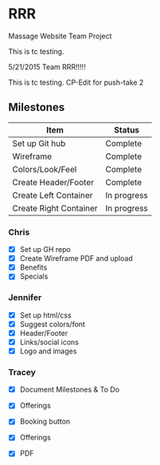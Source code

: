# RRR
Massage Website Team Project


This is tc testing.

5/21/2015
Team RRR!!!!!

This is tc testing. CP-Edit for push-take 2

## Milestones
|Item|Status|
|---|---|
|Set up Git hub|Complete|
|Wireframe|Complete|
|Colors/Look/Feel|Complete|
|Create Header/Footer|Complete|
|Create Left Container|In progress|
|Create Right Container|In progress|

### Chris
- [x] Set up GH repo
- [x] Create Wireframe PDF and upload
- [x] Benefits
- [x] Specials

### Jennifer
- [x] Set up html/css
- [x] Suggest colors/font
- [x] Header/Footer
- [x] Links/social icons
- [x] Logo and images

### Tracey
- [x] Document Milestones & To Do
- [x] Offerings
- [x] Booking button
- [x] Offerings
- [x] PDF


